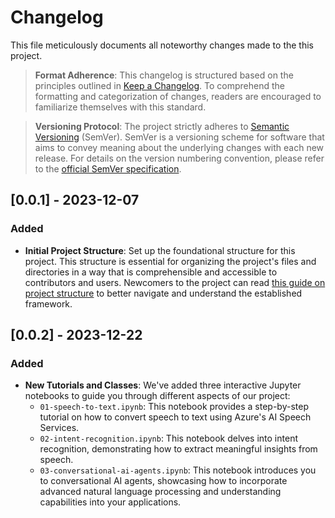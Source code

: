 # Changelog

This file meticulously documents all noteworthy changes made to the this project.

> **Format Adherence**: This changelog is structured based on the principles outlined in [Keep a Changelog](https://keepachangelog.com/en/1.0.0). To comprehend the formatting and categorization of changes, readers are encouraged to familiarize themselves with this standard.

> **Versioning Protocol**: The project strictly adheres to [Semantic Versioning](https://semver.org/spec/v2.0.0.html) (SemVer). SemVer is a versioning scheme for software that aims to convey meaning about the underlying changes with each new release. For details on the version numbering convention, please refer to the [official SemVer specification](https://semver.org/spec/v2.0.0.html).

## [0.0.1] - 2023-12-07

### Added
- **Initial Project Structure**: Set up the foundational structure for this project. This structure is essential for organizing the project's files and directories in a way that is comprehensible and accessible to contributors and users. Newcomers to the project can read [this guide on project structure](https://example-link-to-your-project-structure-guide) to better navigate and understand the established framework.


## [0.0.2] - 2023-12-22

### Added
- **New Tutorials and Classes**: We've added three interactive Jupyter notebooks to guide you through different aspects of our project:
    - `01-speech-to-text.ipynb`: This notebook provides a step-by-step tutorial on how to convert speech to text using Azure's AI Speech Services.
    - `02-intent-recognition.ipynb`: This notebook delves into intent recognition, demonstrating how to extract meaningful insights from speech.
    - `03-conversational-ai-agents.ipynb`: This notebook introduces you to conversational AI agents, showcasing how to incorporate advanced natural language processing and understanding capabilities into your applications.
